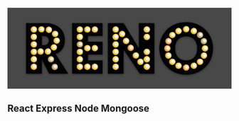 ![](https://raw.githubusercontent.com/SFDevLabs/reno/master/reno.png)

## React Express Node Mongoose
